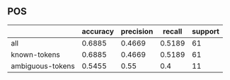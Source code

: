 
## POS

|                  | accuracy | precision | recall | support |
|------------------|----------|-----------|--------|---------|
| all              | 0.6885   | 0.4669    | 0.5189 | 61      |
| known-tokens     | 0.6885   | 0.4669    | 0.5189 | 61      |
| ambiguous-tokens | 0.5455   | 0.55      | 0.4    | 11      |


